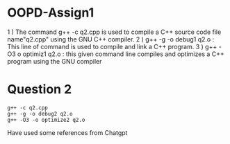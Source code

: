 # OOPD-Assign1
1 ) The command g++ -c q2.cpp is used to compile a C++ source code file name"q2.cpp" using the GNU C++ compiler.
2 ) g++ -g -o debug1 q2.o : This line of command is used to compile and link a C++ program.
3 ) g++ -O3 o optimiz1 q2.o : this given command line compiles and optimizes a C++ program using the GNU compiler

# Question 2
	g++ -c q2.cpp
	g++ -g -o debug2 q2.o
	g++ -O3 -o optimize2 q2.o


	
Have used some references from Chatgpt 
